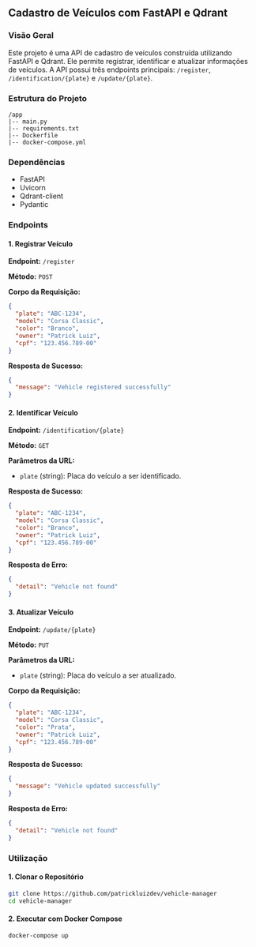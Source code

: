 ## Cadastro de Veículos com FastAPI e Qdrant

### Visão Geral

Este projeto é uma API de cadastro de veículos construída utilizando FastAPI e Qdrant. Ele permite registrar, identificar e atualizar informações de veículos. A API possui três endpoints principais: `/register`, `/identification/{plate}` e `/update/{plate}`.

### Estrutura do Projeto

```
/app
|-- main.py
|-- requirements.txt
|-- Dockerfile
|-- docker-compose.yml
```

### Dependências

- FastAPI
- Uvicorn
- Qdrant-client
- Pydantic

### Endpoints

#### 1. Registrar Veículo

**Endpoint:** `/register`

**Método:** `POST`

**Corpo da Requisição:**

```json
{
  "plate": "ABC-1234",
  "model": "Corsa Classic",
  "color": "Branco",
  "owner": "Patrick Luiz",
  "cpf": "123.456.789-00"
}
```

**Resposta de Sucesso:**

```json
{
  "message": "Vehicle registered successfully"
}
```

#### 2. Identificar Veículo

**Endpoint:** `/identification/{plate}`

**Método:** `GET`

**Parâmetros da URL:**

- `plate` (string): Placa do veículo a ser identificado.

**Resposta de Sucesso:**

```json
{
  "plate": "ABC-1234",
  "model": "Corsa Classic",
  "color": "Branco",
  "owner": "Patrick Luiz",
  "cpf": "123.456.789-00"
}
```

**Resposta de Erro:**

```json
{
  "detail": "Vehicle not found"
}
```

#### 3. Atualizar Veículo

**Endpoint:** `/update/{plate}`

**Método:** `PUT`

**Parâmetros da URL:**

- `plate` (string): Placa do veículo a ser atualizado.

**Corpo da Requisição:**

```json
{
  "plate": "ABC-1234",
  "model": "Corsa Classic",
  "color": "Prata",
  "owner": "Patrick Luiz",
  "cpf": "123.456.789-00"
}
```

**Resposta de Sucesso:**

```json
{
  "message": "Vehicle updated successfully"
}
```

**Resposta de Erro:**

```json
{
  "detail": "Vehicle not found"
}
```

### Utilização

#### 1. Clonar o Repositório

```bash
git clone https://github.com/patrickluizdev/vehicle-manager
cd vehicle-manager
```

#### 2. Executar com Docker Compose

```bash
docker-compose up
```